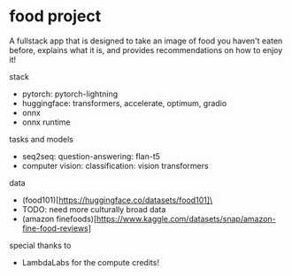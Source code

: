 # food project

A fullstack app that is designed to take an image of food you haven't eaten before, explains what it is, and provides recommendations on how to enjoy it!

stack
- pytorch: pytorch-lightning
- huggingface: transformers, accelerate, optimum, gradio
- onnx
- onnx runtime

tasks and models
- seq2seq: question-answering: flan-t5
- computer vision: classification: vision transformers

data
- (food101)[https://huggingface.co/datasets/food101]\
- TODO: need more culturally broad data 
- (amazon finefoods)[https://www.kaggle.com/datasets/snap/amazon-fine-food-reviews]

special thanks to
- LambdaLabs for the compute credits!